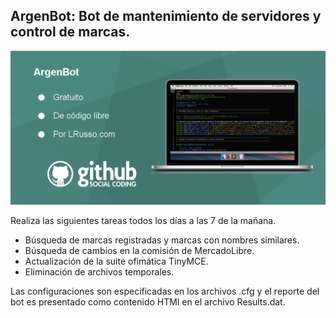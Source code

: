 ## ArgenBot: Bot de mantenimiento de servidores y control de marcas.

![alt ArgenBot](https://raw.githubusercontent.com/lrusso/ArgenBot/master/ArgenBot.png)

Realiza las siguientes tareas todos los días a las 7 de la mañana.

- Búsqueda de marcas registradas y marcas con nombres similares.
- Búsqueda de cambios en la comisión de MercadoLibre.
- Actualización de la suite ofimática TinyMCE.
- Eliminación de archivos temporales.

Las configuraciones son especificadas en los archivos .cfg y el reporte del bot es presentado como contenido HTMl en el archivo Results.dat.
